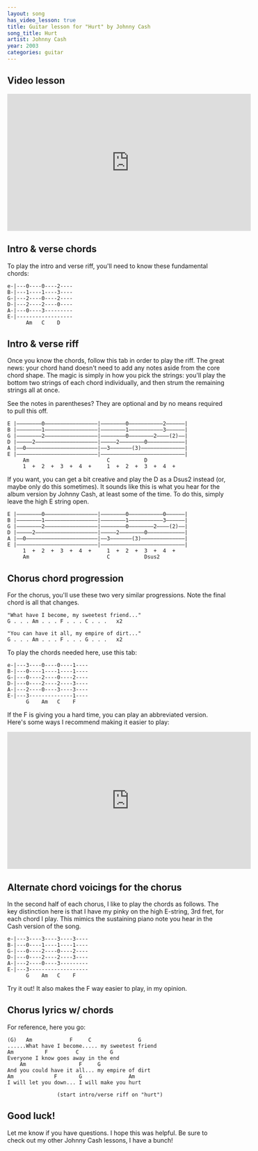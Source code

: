 ```yaml
---
layout: song
has_video_lesson: true
title: Guitar lesson for "Hurt" by Johnny Cash
song_title: Hurt
artist: Johnny Cash
year: 2003
categories: guitar
---
```


## Video lesson

<iframe width="560" height="315" src="https://www.youtube.com/embed/ZS92jxOsP_w" frameborder="0" allowfullscreen></iframe>

## Intro & verse chords

To play the intro and verse riff, you'll need to know these fundamental chords:

    e-|---0----0----2----
    B-|---1----1----3----
    G-|---2----0----2----
    D-|---2----2----0----
    A-|---0----3---------
    E-|------------------
          Am   C    D

## Intro & verse riff

Once you know the chords, follow this tab in order to play the riff. The great news: your chord hand doesn't need to add any notes aside from the core chord shape. The magic is simply in how you pick the strings: you'll play the bottom two strings of each chord individually, and then strum the remaining strings all at once.

See the notes in parentheses? They are optional and by no means required to pull this off.

    E |––––––––0–––––––––––––––––|––––––––0–––––––––––2––––––|
    B |––––––––1–––––––––––––––––|––––––––1–––––––––––3––––––|
    G |––––––––2–––––––––––––––––|––––––––0––––––––2––––(2)––|
    D |–––––2––––––––––––––––––––|–––––2––––––––0––––––––––––|
    A |––0–––––––––––––––––––––––|––3–––––––(3)––––––––––––––|
    E |––––––––––––––––––––––––––|–––––––––––––––––––––––––––|
         Am                         C           D
         1  +  2  +  3  +  4  +     1  +  2  +  3  +  4  +   

If you want, you can get a bit creative and play the D as a Dsus2 instead (or, maybe only do this sometimes). It sounds like this is what you hear for the album version by Johnny Cash, at least some of the time. To do this, simply leave the high E string open.

    E |––––––––0–––––––––––––––––|––––––––0–––––––––––0––––––|
    B |––––––––1–––––––––––––––––|––––––––1–––––––––––3––––––|
    G |––––––––2–––––––––––––––––|––––––––0––––––––2––––(2)––|
    D |–––––2––––––––––––––––––––|–––––2––––––––0––––––––––––|
    A |––0–––––––––––––––––––––––|––3–––––––(3)––––––––––––––|
    E |––––––––––––––––––––––––––|–––––––––––––––––––––––––––|
         1  +  2  +  3  +  4  +     1  +  2  +  3  +  4  +   
         Am                         C           Dsus2

## Chorus chord progression

For the chorus, you'll use these two very similar progressions. Note the final chord is all that changes.

    "What have I become, my sweetest friend..."
    G . . . Am . . . F . . . C . . .   x2

    "You can have it all, my empire of dirt..."
    G . . . Am . . . F . . . G . . .   x2

To play the chords needed here, use this tab:

    e-|---3----0----0----1----
    B-|---0----1----1----1----
    G-|---0----2----0----2----
    D-|---0----2----2----3----
    A-|---2----0----3----3----
    E-|---3--------------1----
          G    Am   C    F

If the F is giving you a hard time, you can play an abbreviated version. Here's some ways I recommend making it easier to play:

<iframe width="560" height="315" src="https://www.youtube.com/embed/2TwKQliJVkY" frameborder="0" allowfullscreen></iframe>

## Alternate chord voicings for the chorus

In the second half of each chorus, I like to play the chords as follows. The key distinction here is that I have my pinky on the high E-string, 3rd fret, for each chord I play. This mimics the sustaining piano note you hear in the Cash version of the song.

    e-|---3----3----3----3----
    B-|---0----1----1----1----
    G-|---0----2----0----2----
    D-|---0----2----2----3----
    A-|---2----0----3---------
    E-|---3-------------------
          G    Am   C    F

Try it out! It also makes the F way easier to play, in my opinion.

## Chorus lyrics w/ chords

For reference, here you go:

    (G)   Am            F     C               G
    ......What have I become..... my sweetest friend
    Am          F         C          G
    Everyone I know goes away in the end
        Am                 F     G
    And you could have it all... my empire of dirt
    Am             F       G               Am
    I will let you down... I will make you hurt

                    (start intro/verse riff on "hurt")

## Good luck!

Let me know if you have questions. I hope this was helpful. Be sure to check out my other Johnny Cash lessons, I have a bunch!
